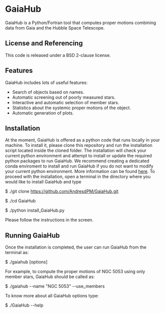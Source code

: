 # GaiaHub
GaiaHub is a Python/Fortran tool that computes proper motions combining data from Gaia and the Hubble Space Telescope.

## License and Referencing
This code is released under a BSD 2-clause license.

## Features

GaiaHub includes lots of useful features:

* Search of objects based on names.
* Automatic screening out of poorly measured stars.
* Interactive and automatic selection of member stars.
* Statistics about the systemic proper motions of the object.
* Automatic generation of plots.

## Installation

At the moment, GaiaHub is offered as a python code that runs locally in your machine. To install it, please clone this repository and run the installation script located inside the cloned folder. The installation will check your current python environment and attempt to install or update the required python packages to run GaiaHub. We recommend creating a dedicated conda enviroment to install and run GaiaHub if you do not want to modify your current python environment. More information can be found [here](https://conda.io/projects/conda/en/latest/user-guide/tasks/manage-environments.html). To proceed with the installation, open a terminal in the directory where you would like to install GaiaHub and type

$ ./git clone https://github.com/AndresdPM/GaiaHub.git

$ ./cd GaiaHub

$ ./python install_GaiaHub.py

Please follow the instructions in the screen.

## Running GaiaHub

Once the installation is completed, the user can run GaiaHub from the terminal as:

$ ./gaiahub [options]

For example, to compute the proper motions of NGC 5053 using only member stars, GaiaHub should be called as:

$ ./gaiahub --name "NGC 5053" --use_members

To know more about all GaiaHub options type:

$ ./GaiaHub --help

